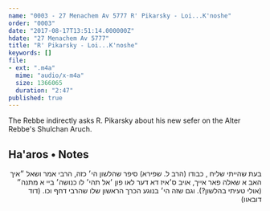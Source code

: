 ```yaml
---
name: "0003 - 27 Menachem Av 5777 R' Pikarsky - Loi...K'noshe"
order: "0003"
date: "2017-08-17T13:51:14.000000Z"
hdate: "27 Menachem Av 5777"
title: "R' Pikarsky - Loi...K'noshe"
keywords: []
file:
- ext: ".m4a"
  mime: "audio/x-m4a"
  size: 1366065
  duration: "2:47"
published: true
---
```

The Rebbe indirectly asks R. Pikarsky about his new sefer on the Alter Rebbe's Shulchan Aruch.

## Ha'aros • Notes
<p dir="rtl">
בעת שהייתי שליח , כבודו (הרב ל. שפירא) סיפר שהלשון הי׳ כזה, הרבי אמר ושאל ״איך האב א שאלה פאר אייך, אויב ס׳איז דא דער לאו פון ׳אל תהי׳ לו כנושה׳ ביי א מתנה״ (אולי טעיתי בהלשון?).
וגם שזה הי׳ בנוגע הכרך הראשון שלו שהרבי דחף וכו. (דוד דובאוו)
</p>
